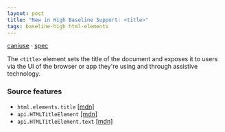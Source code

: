 ```yaml
---
layout: post
title: "New in High Baseline Support: <title>"
tags: baseline-high html-elements
---
```


[caniuse](https://caniuse.com/?search=title) · [spec](https://html.spec.whatwg.org/multipage/semantics.html#the-title-element)

The `<title>` element sets the title of the document and exposes it to users via the UI of the browser or app they're using and through assistive technology.

### Source features

- ``html.elements.title`` [[mdn]](https://developer.mozilla.org/en-US/search?q=html.elements.title)
- ``api.HTMLTitleElement`` [[mdn]](https://developer.mozilla.org/en-US/search?q=api.HTMLTitleElement)
- ``api.HTMLTitleElement.text`` [[mdn]](https://developer.mozilla.org/en-US/search?q=api.HTMLTitleElement.text)
